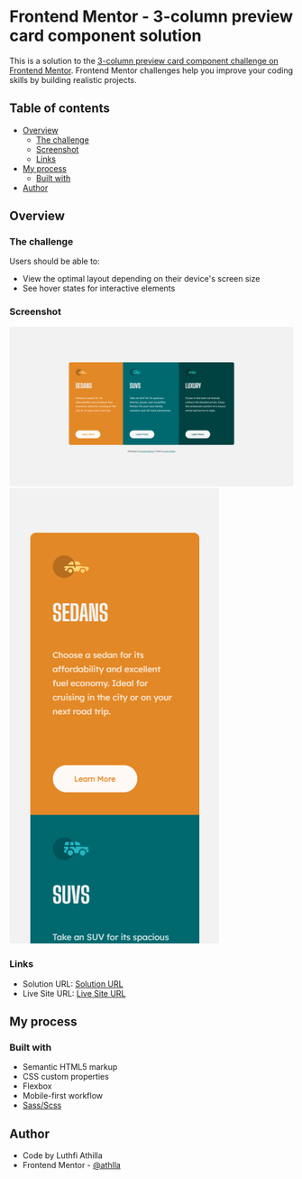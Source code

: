 # Frontend Mentor - 3-column preview card component solution

This is a solution to the [3-column preview card component challenge on Frontend Mentor](https://www.frontendmentor.io/challenges/3column-preview-card-component-pH92eAR2-). Frontend Mentor challenges help you improve your coding skills by building realistic projects. 

## Table of contents

- [Overview](#overview)
  - [The challenge](#the-challenge)
  - [Screenshot](#screenshot)
  - [Links](#links)
- [My process](#my-process)
  - [Built with](#built-with)
- [Author](#author)

## Overview

### The challenge

Users should be able to:

- View the optimal layout depending on their device's screen size
- See hover states for interactive elements

### Screenshot

![Desktop](./screenshots/desktop.png)
![Mobile](./screenshots/mobile.png)

### Links

- Solution URL: [Solution URL](https://www.frontendmentor.io/solutions/3-column-preview-card-flexbox-lcFGXHMmL)
- Live Site URL: [Live Site URL](https://athlla.github.io/Column-card-challenge/)

## My process

### Built with

- Semantic HTML5 markup
- CSS custom properties
- Flexbox
- Mobile-first workflow
- [Sass/Scss](https://sass-lang.com/)

## Author
- Code by Luthfi Athilla
- Frontend Mentor - [@athlla](https://www.frontendmentor.io/profile/athlla)
